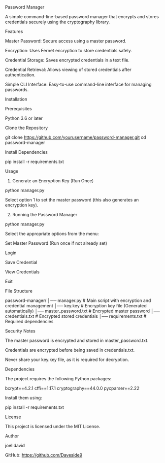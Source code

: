 Password Manager

A simple command-line-based password manager that encrypts and stores credentials securely using the cryptography library.

Features

Master Password: Secure access using a master password.

Encryption: Uses Fernet encryption to store credentials safely.

Credential Storage: Saves encrypted credentials in a text file.

Credential Retrieval: Allows viewing of stored credentials after authentication.

Simple CLI Interface: Easy-to-use command-line interface for managing passwords.

Installation

Prerequisites

Python 3.6 or later

Clone the Repository

git clone https://github.com/yourusername/password-manager.git
cd password-manager

Install Dependencies

pip install -r requirements.txt

Usage

1. Generate an Encryption Key (Run Once)

python manager.py

Select option 1 to set the master password (this also generates an encryption key).

2. Running the Password Manager

python manager.py

Select the appropriate options from the menu:

Set Master Password (Run once if not already set)

Login

Save Credential

View Credentials

Exit

File Structure

password-manager/
│── manager.py          # Main script with encryption and credential management
│── key.key             # Encryption key file (Generated automatically)
│── master_password.txt # Encrypted master password
│── credentials.txt     # Encrypted stored credentials
│── requirements.txt    # Required dependencies

Security Notes

The master password is encrypted and stored in master_password.txt.

Credentials are encrypted before being saved in credentials.txt.

Never share your key.key file, as it is required for decryption.

Dependencies

The project requires the following Python packages:

bcrypt==4.2.1
cffi==1.17.1
cryptography==44.0.0
pycparser==2.22

Install them using:

pip install -r requirements.txt

License

This project is licensed under the MIT License.

Author

joel david

GitHub: https://github.com/Daveside9

